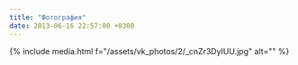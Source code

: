 ```yaml
---
title: "Фотография"
date: 2013-06-16 22:57:00 +0300
---
```



{% include media.html f="/assets/vk_photos/2/_cnZr3DyIUU.jpg" alt="" %}
